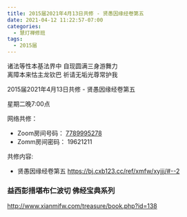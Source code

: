 ```yaml
---
title: 2015届2021年4月13日共修 - 贤愚因缘经卷第五
date: 2021-04-12 11:22:57-07:00
categories:
  - 慧灯禅修班
tags:
  - 2015届
---
```

诸法等性本基法界中 自现圆满三身游舞力  
离障本来怙主龙钦巴 祈请无垢光尊常护我  

2015届2021年4月13日共修 - 贤愚因缘经卷第五

星期二晚7:00点

网络共修：
- Zoom房间号码： [7789995278](https://us02web.zoom.us/j/7789995278?pwd=VjZmbWJFY2k2K0E5RVB2cTNIQmhqUT09)
- Zomm房间密码： 19621211

共修内容: 

* 贤愚因缘经卷第五 
  <https://bj.cxb123.cc/ref/xmfw/xyjjj/#--2>

 
### 益西彭措堪布仁波切 佛经宝典系列
<http://www.xianmifw.com/treasure/book.php?id=138>

